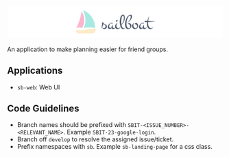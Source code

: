 <p align="center">
    <img src="sb-assets/banner.png" alt="Sailboat banner">
 </p>

An application to make planning easier for friend groups.

## Applications

- `sb-web`: Web UI

## Code Guidelines

- Branch names should be prefixed with `SBIT-<ISSUE_NUMBER>-<RELEVANT_NAME>`. Example `SBIT-23-google-login`.
- Branch off `develop` to resolve the assigned issue/ticket.
- Prefix namespaces with `sb`. Example `sb-landing-page` for a css class.
